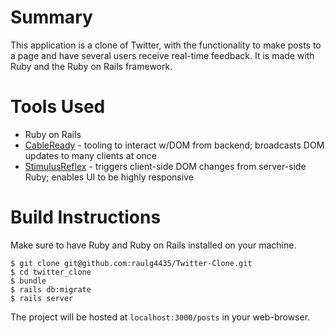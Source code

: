 # Summary

This application is a clone of Twitter, with the functionality to make posts to a page and have several users receive real-time feedback.
It is made with Ruby and the Ruby on Rails framework.

# Tools Used

* Ruby on Rails
* [CableReady](https://cableready.stimulusreflex.com/) - tooling to interact w/DOM from backend; broadcasts DOM updates to many clients at once
* [StimulusReflex](https://docs.stimulusreflex.com/) - triggers client-side DOM changes from server-side Ruby; enables UI to be highly responsive

# Build Instructions

Make sure to have Ruby and Ruby on Rails installed on your machine.

```
$ git clone git@github.com:raulg4435/Twitter-Clone.git  
$ cd twitter_clone
$ bundle
$ rails db:migrate
$ rails server
```

The project will be hosted at `localhost:3000/posts` in your web-browser.
